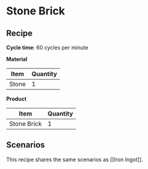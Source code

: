 # Stone Brick

## Recipe

**Cycle time**: 60 cycles per minute

**Material**

| Item  | Quantity |
| ----- | -------- |
| Stone | 1        |

**Product**

| Item        | Quantity |
| ----------- | -------- |
| Stone Brick | 1        |

## Scenarios

This recipe shares the same scenarios as [[Iron Ingot]].